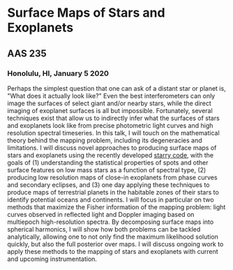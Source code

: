 # Surface Maps of Stars and Exoplanets

## AAS 235

### Honolulu, HI, January 5 2020

Perhaps the simplest question that one can ask of a
distant star or planet is, "What does it actually look
like?" Even the best interferometers can only image
the surfaces of select giant and/or nearby stars, while
the direct imaging of exoplanet surfaces is all but
impossible. Fortunately, several techniques exist that
allow us to indirectly infer what the surfaces of stars
and exoplanets look like from precise photometric
light curves and high resolution spectral timeseries. In
this talk, I will touch on the mathematical theory
behind the mapping problem, including its
degeneracies and limitations. I will discuss novel
approaches to producing surface maps of stars and 
exoplanets using the recently developed 
[starry code](https://github.com/rodluger/starry), with the goals
of (1) understanding the statistical properties of spots
and other surface features on low mass stars as a
function of spectral type, (2) producing low resolution
maps of close-in exoplanets from phase curves and
secondary eclipses, and (3) one day applying these
techniques to produce maps of terrestrial planets in
the habitable zones of their stars to identify potential
oceans and continents. I will focus in particular on
two methods that maximize the Fisher information of
the mapping problem: light curves observed in
reflected light and Doppler imaging based on multiepoch 
high-resolution spectra. By decomposing
surface maps into spherical harmonics, I will show
how both problems can be tackled analytically,
allowing one to not only find the maximum likelihood
solution quickly, but also the full posterior over maps.
I will discuss ongoing work to apply these methods to
the mapping of stars and exoplanets with current and
upcoming instrumentation. 